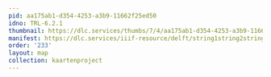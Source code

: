 ```yaml
---
pid: aa175ab1-d354-4253-a3b9-11662f25ed50
idno: TRL-6.2.1
thumbnail: https://dlc.services/thumbs/7/4/aa175ab1-d354-4253-a3b9-11662f25ed50/full/400,339/0/default.jpg
manifest: https://dlc.services/iiif-resource/delft/string1string2string3/kaartenproject-2007/TRL-6.2.1
order: '233'
layout: map
collection: kaartenproject
---
```

